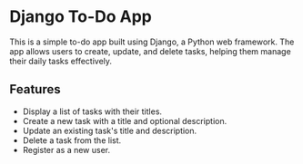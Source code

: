 # Django To-Do App

This is a simple to-do app built using Django, a Python web framework. The app allows users to create, update, and delete tasks, helping them manage their daily tasks effectively.

## Features

- Display a list of tasks with their titles.
- Create a new task with a title and optional description.
- Update an existing task's title and description.
- Delete a task from the list.
- Register as a new user.
